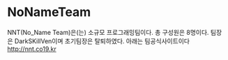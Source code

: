 # NoNameTeam
NNT(No_Name Team)은(는) 소규모 프로그래밍팀이다.
총 구성원은 8명이다. 
팀장은 DarkSKillVen이며 초기팀장은 탈퇴하였다.
아래는 팀공식사이트이다
http://nnt.co19.kr
